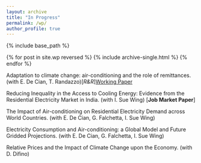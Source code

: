 ```yaml
---
layout: archive
title: "In Progress"
permalink: /wp/
author_profile: true
---
```


{% include base_path %}

{% for post in site.wp reversed %}
  {% include archive-single.html %}
{% endfor %}

Adaptation to climate change: air-conditioning and the role of remittances.  (with E. De Cian, T. Randazzo)\[_R&R_\][Working Paper](https://fpavanello.github.io/files/Randazzo_et_al_WP.pdf)


Reducing Inequality in the Access to Cooling Energy: Evidence from the Residential Electricity Market in India.  (with I. Sue Wing) \[**Job Market Paper**\]

The Impact of Air-conditioning on Residential Electricity Demand across World Countries.  (with E. De Cian, G. Falchetta, I. Sue Wing)

Electricity Consumption and Air-conditioning: a Global Model and Future Gridded Projections.  (with E. De Cian, G. Falchetta, I. Sue Wing)

Relative Prices and the Impact of Climate Change upon the Economy.  (with D. Difino)
